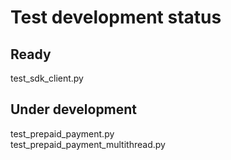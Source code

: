 # Test development status

## Ready
test_sdk_client.py

## Under development
test_prepaid_payment.py  
test_prepaid_payment_multithread.py